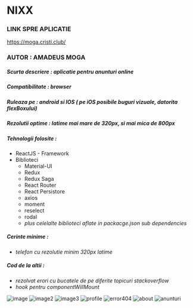 # NIXX

### LINK SPRE APLICATIE

https://moga.cristi.club/


### AUTOR : AMADEUS MOGA
##### Scurta descriere : aplicatie pentru anunturi online
##### Compatibilitate : browser
##### Ruleaza pe : android si IOS ( pe iOS posibile buguri vizuale, datorita flexBoxului)
##### Rezolutii optime : latime mai mare de 320px, si mai mica de 800px
##### Tehnologii folosite :
  - ReactJS - Framework
  - Biblioteci
    - Material-UI
    - Redux
    - Redux Saga
    - React Router
    - React Persistore
    - axios
    - moment
    - reselect
    - rodal
    - *plus celelalte biblioteci aflate in packacge.json sub dependencies*

##### Cerinte minime :

  - *telefon cu rezolutie minim 320px latime*
  
##### Cod de la altii :

  - *rezolvat erori cu bucatele de pe diferite topicuri stackoverflow*
  - *hook pentru componentWillMount*

![image](https://github.com/hecate2k/nix/blob/master/gitImages/pic1.PNG) ![image2](https://github.com/hecate2k/nix/blob/master/gitImages/pic2.PNG) ![image3](https://github.com/hecate2k/nix/blob/master/gitImages/pic3.PNG) ![profile](https://github.com/hecate2k/nix/blob/master/gitImages/profil.PNG) ![error404](https://github.com/hecate2k/nix/blob/master/gitImages/error404.PNG) ![about](https://github.com/hecate2k/nix/blob/master/gitImages/about.PNG) ![anunturi](https://github.com/hecate2k/nix/blob/master/gitImages/anunturi.PNG)
